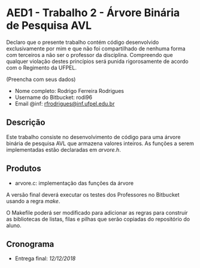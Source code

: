 # AED1 - Trabalho 2 - Árvore Binária de Pesquisa AVL

Declaro que o presente trabalho contém código desenvolvido exclusivamente por mim e que não foi compartilhado de nenhuma forma com terceiros a não ser o professor da disciplina. Compreendo que qualquer violação destes princípios será punida rigorosamente de acordo com o Regimento da UFPEL.

(Preencha com seus dados)

- Nome completo: Rodrigo Ferreira Rodrigues
- Username do Bitbucket: rodi96
- Email @inf: rfrodrigues@inf.ufpel.edu.br


## Descrição 

Este trabalho consiste no desenvolvimento de código para uma árvore binária de pesquisa AVL que armazena valores inteiros. As funções a serem implementadas estão declaradas em *arvore.h*.

## Produtos

- arvore.c: implementação das funções da árvore

A versão final deverá executar os testes dos Professores no Bitbucket usando a regra _make_. 

O Makefile poderá ser modificado para adicionar as regras para construir as bibliotecas de listas, filas e pilhas que serão copiadas do repositório do aluno. 



## Cronograma

- Entrega final: _12/12/2018_


